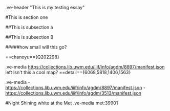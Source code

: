 .ve-header  "This is my testing essay"

#This is section one

##This is subsection a

##This is subsection B

#####how small will  this go?

==chanoyu=={Q202298}


.ve-media https://collections.lib.uwm.edu/iiif/info/agdm/8897/manifest.json left 
Isn't this a cool map?
==detail=={6068,5818,1406,1563}


.ve-media
    -  https://collections.lib.uwm.edu/iiif/info/agdm/8897/manifest.json
    -  https://collections.lib.uwm.edu/iiif/info/agdm/3513/manifest.json
    
    
    
 #Night Shining white at the Met
.ve-media met:39901
 